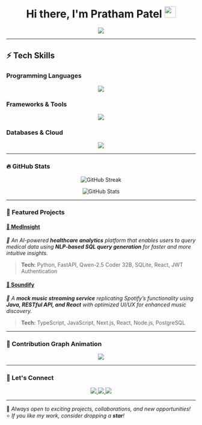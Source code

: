 <h1 align="center">
  Hi there, I'm Pratham Patel <img src="https://raw.githubusercontent.com/MartinHeinz/MartinHeinz/master/wave.gif" width="30px">
</h1>

<p align="center">
  <img src="https://readme-typing-svg.herokuapp.com?font=Fira+Code&weight=600&size=22&pause=1000&color=36BCF7&center=true&vCenter=true&width=550&lines=Software+Engineer+%7C+AI+%26+Machine+Learning;Full-Stack+Developer+%7C+Cloud+Enthusiast;Open+to+Collaborations+%7C+Let's+Connect!">
</p>

---

## ⚡ Tech Skills
### **Programming Languages**  
<p align="center">
  <img src="https://skillicons.dev/icons?i=python,go,java,ts,js,kotlin,swift,c,bash" />
</p>

### **Frameworks & Tools**  
<p align="center">
  <img src="https://skillicons.dev/icons?i=react,nextjs,nodejs,fastapi,tensorflow,pytorch,docker,kubernetes,githubactions" />
</p>

### **Databases & Cloud**  
<p align="center">
  <img src="https://skillicons.dev/icons?i=postgres,mongodb,mysql,sqlite,firebase,redis,aws,gcp" />
</p>

---

### 🔥 GitHub Stats
<p align="center">
  <img src="https://github-readme-streak-stats.herokuapp.com?user=PPathu&theme=tokyonight&hide_border=true&date_format=M%20j%5B%2C%20Y%5D" alt="GitHub Streak"/>
</p>
<p align="center">
  <img src="https://github-readme-stats.vercel.app/api?username=PPathu&show_icons=true&theme=radical&hide_border=true" alt="GitHub Stats"/>
</p>

---

### 🚀 Featured Projects
#### [🔹 MedInsight](https://github.com/PPathu/MedInsight)  
*🏥 An AI-powered **healthcare analytics** platform that enables users to query medical data using **NLP-based SQL query generation** for faster and more intuitive insights.*  
> **Tech:** Python, FastAPI, Qwen-2.5 Coder 32B, SQLite, React, JWT Authentication  

#### [🔹 Soundify](https://github.com/PPathu/Soundify)  
*🎵 A **mock music streaming service** replicating Spotify’s functionality using **Java, RESTful API, and React** with optimized UI/UX for enhanced music discovery.*  
> **Tech:** TypeScript, JavaScript, Next.js, React, Node.js, PostgreSQL  

---

### 🐍 Contribution Graph Animation
<p align="center">
  <img src="https://github.com/PPathu/PPathu/blob/output/github-contribution-grid-snake.svg" />
</p>

---

### 🎯 Let's Connect
<p align="center">
  <a href="https://www.linkedin.com/in/pathup/">
    <img src="https://skillicons.dev/icons?i=linkedin" />
  </a>
  <a href="mailto:prathamp97@gmail.com">
    <img src="https://skillicons.dev/icons?i=gmail" />
  </a>
  <a href="https://github.com/PPathu">
    <img src="https://skillicons.dev/icons?i=github" />
  </a>
</p>

---

🔹 _Always open to exciting projects, collaborations, and new opportunities!_  
⭐ _If you like my work, consider dropping a **star**!_  
